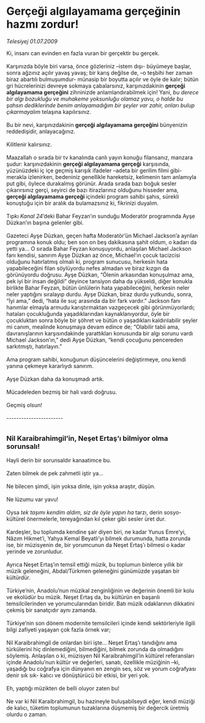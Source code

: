 # Gerçeği algılayamama gerçeğinin hazmı zordur!

*Telesiyej 01.07.2009*

<div class="taraf_structure_2col_1zq">
<div class="margen_n">



 <p>Ki, insanı can evinden en fazla vuran bir gerçektir bu gerçek. <br/><br/>Karşınızda böyle biri varsa, önce gözleriniz –istem dışı- büyümeye başlar, sonra ağzınız açılır yavaş yavaş; bir karış değilse de, –o teşbihi her zaman biraz abartılı bulmuşumdur- münasip bir boyutta açılır ve öyle de kalır; bütün gri hücrelerinizi devreye sokmaya çabalarsınız, karşınızdakinin <b>gerçeği algılayamama gerçeğini</b> zihninizde anlamlandırabilmek için! Yani, <i>bu derece bir algı bozukluğu ve muhakeme yoksunluğu olamaz yavu, o halde bu şahsın dediklerinde benim anlayamadığım bir şeyler var zahir, onları bulup çıkarmayalım</i> telaşına kapılırsınız. <br/><br/>Bu bir nevi, karşınızdakinin <b>gerçeği algılayamama gerçeğini</b> bünyenizin reddedişidir, anlayacağınız. <br/><br/>Kilitlenir kalırsınız. <br/><br/>Maazallah o sırada bir tv kanalında canlı yayın konuğu filansanız, manzara şudur: karşınızdakinin <b>gerçeği algılayamama gerçeği</b> karşısında, yüzünüzdeki iç içe geçmiş karışık ifadeler –adeta bir gerilim filmi gibi- merakla izlenirken, bedeniniz genellikle hareketsiz, kelimenin tam anlamıyla put gibi, öylece durakalmış görünür. Arada sırada bazı boğuk sesler çıkarırsınız gerçi, seyirci de bazı itirazlarınız olduğunu hisseder ama, <b>gerçeği algılayamama gerçeği </b>içindeki program sahibi şahıs, sürekli konuştuğu için bir aralık da bulamazsınız ki, fikrinizi duyalım. <br/><br/>Tıpkı <i>Kanal 24</i>’deki Bahar Feyzan’ın sunduğu Moderatör programında Ayşe Düzkan’ın başına gelenler gibi. <br/><br/>Gazeteci Ayşe Düzkan, geçen hafta Moderatör’ün Michael Jackson’a ayrılan programına konuk oldu; ben son on beş dakikasına şahit oldum, o kadarı da yetti ya... O sırada Bahar Feyzan konuşuyordu, anlaşılan Michael Jackson fanı kendisi, sanırım Ayşe Düzkan az önce, Michael’ın çocuk tacizcisi olduğunu hatırlatmış olmalı ki, program sunucusu, herkesin hata yapabileceğini filan söylüyordu nefes almadan ve biraz kızgın da görünüyordu doğrusu. Ayşe Düzkan, “Ölenin arkasından konuşulmaz ama, pek iyi bir insan değildi” deyince tansiyon daha da yükseldi, diğer konukla birlikte Bahar Feyzan, bütün ünlülerin hata yapabileceğini, herkesin neler neler yaptığını sıralayıp durdu. Ayşe Düzkan, biraz durdu yutkundu, sonra, “İyi ama,” dedi, “hata ile suç arasında da bir fark vardır.” Jackson fanı hanımlar elmayla armudu karıştırmaktan vazgeçecek gibi görünmüyorlardı; hataları çocukluğunda yaşadıklarından kaynaklanıyordur, öyle bir çocukluktan sonra böyle bir şöhret ve bütün o yaşadıkları kaldırılabilir şeyler mi canım, mealinde konuşmaya devam edince de; “Olabilir tabii ama, davranışlarının karşısındakinde yarattıkları konusunda bir algı sorunu vardı Michael Jackson’ın,” dedi Ayşe Düzkan, “kendi çocuğunu pencereden sarkıtmıştı, hatırlayın.” <br/><br/>Ama program sahibi, konuğunun düşüncelerini değiştirmeye, onu kendi yanına çekmeye kararlıydı sanırım. <br/><br/>Ayşe Düzkan daha da konuşmadı artık. <br/><br/>Mücadeleden bezmiş bir hali vardı doğrusu. <br/><br/>Geçmiş olsun! <br/><br/>----------------------- <br/><br/><br/><font size="4"><strong>Nil Karaibrahimgil’in, Neşet Ertaş’ı bilmiyor olma sorunsalı!</strong></font> <br/><br/>Hayli derin bir sorunsaldır kanaatimce bu. <br/><br/>Zaten bilmek de pek zahmetli iştir ya... <br/><br/>Ne bilecen şimdi, işin yoksa dinle, işin yoksa araştır, düşün. <br/><br/>Ne lüzumu var yavu! <br/><br/>Oysa <i>tek taşımı kendim aldım, siz de öyle yapın ha</i> tarzı, derin sosyo-kültürel önermelerle, tereyağından kıl çeker gibi sesler üret dur. <br/><br/>Kardeşler, bu toplumda kendine şair diyen biri, ne kadar Yunus Emre’yi, Nâzım Hikmet’i, Yahya Kemal Beyatlı’yı bilmek durumunda, hatta zorunda ise, bir müzisyenin de, bir yorumcunun da Neşet Ertaş’ı bilmesi o kadar yerinde ve zorunludur. <br/><br/>Ayrıca Neşet Ertaş’ın temsil ettiği müzik, bu toplumun binlerce yıllık bir müzik geleneğini, Abdal/Türkmen geleneğini günümüzde yaşatan bir kültürdür. <br/><br/>Türkiye’nin, Anadolu’nun müzikal zenginliğinin ve değerinin önemli bir kolu ve ekolüdür bu müzik. Neşet Ertaş da, bu kültürün en başarılı temsilcilerinden ve yorumcularından biridir. Batı müzik odaklarının dikkatini çekmiş bir sanatçıdır aynı zamanda. <br/><br/>Türkiye’nin son dönem modernite temsilcileri içinde kendi sektörleriyle ilgili bilgi zafiyeti yaşayan çok fazla örnek var; <br/><br/>Nil Karaibrahimgil de onlardan biri işte... Neşet Ertaş’ı tanıdığını ama türkülerini hiç dinlemediğini, bilmediğini, bilmek zorunda da olmadığını söylemiş. Anlaşılan o ki, müzisyen Nil Karaibrahimgil’in kültürel referansları içinde Anadolu’nun kültür ve değerleri, sanatı, özellikle müziğinin –ki, yaşadığı bu coğrafya için dünyanın en zengin ses, söz ve yorum coğrafyası denir sık sık- kalıcı ve dönüştürücü bir etkisi, bir yeri yok. <br/><br/>Eh, yaptığı müzikten de belli oluyor zaten bu! <br/><br/>Ne var ki Nil Karaibrahimgil, bu hazineyle buluşabilseydi eğer, kendi müziği de kalıcı, tüketim toplumunun tuzaklarına düşmemiş bir değercik üretmiş olurdu o zaman.</p>
<br/>
<br/>
<br/>



<br/>


<div id="taraf_not">
</div>

</div>


</div>
